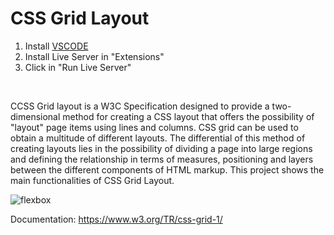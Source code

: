 # CSS Grid Layout

1. Install [VSCODE](https://code.visualstudio.com)
2. Install Live Server in "Extensions"
3. Click in "Run Live Server"

<br>

CCSS Grid layout is a W3C Specification designed to provide a two-dimensional method for creating a CSS layout that offers the possibility of "layout" page items using lines and columns. CSS grid can be used to obtain a multitude of different layouts. The differential of this method of creating layouts lies in the possibility of dividing a page into large regions and defining the relationship in terms of measures, positioning and layers between the different components of HTML markup. This project shows the main functionalities of CSS Grid Layout.

![flexbox](https://github.com/teles1g/wild-beast/blob/master/grid-layout.gif)

Documentation: https://www.w3.org/TR/css-grid-1/